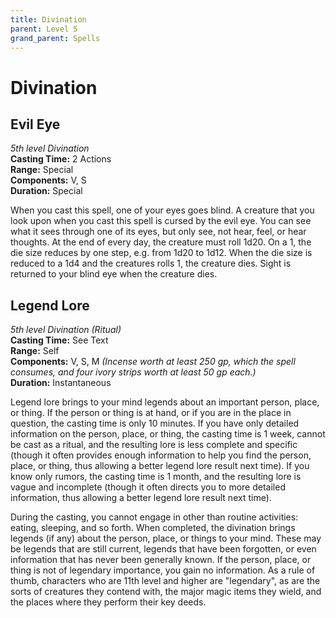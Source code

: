 ```yaml
---
title: Divination
parent: Level 5
grand_parent: Spells
---
```


# Divination

## Evil Eye
*5th level Divination*<br>
**Casting Time:** 2 Actions<br>
**Range:** Special<br>
**Components:** V, S<br>
**Duration:** Special

When you cast this spell, one of your eyes goes blind. A creature that you look upon when you cast this spell is cursed by the evil eye. You can see what it sees through one of its eyes, but only see, not hear, feel, or hear thoughts. At the end of every day, the creature must roll 1d20. On a 1, the die size reduces by one step, e.g. from 1d20 to 1d12. When the die size is reduced to a 1d4 and the creatures rolls 1, the creature dies. Sight is returned to your blind eye when the creature dies.

## Legend Lore
*5th level Divination (Ritual)*<br>
**Casting Time:** See Text<br>
**Range:** Self<br>
**Components:** V, S, M *(Incense worth at least 250 gp, which the spell consumes, and four ivory strips worth at least 50 gp each.)*<br>
**Duration:** Instantaneous

Legend lore brings to your mind legends about an important person, place, or thing. If the person or thing is at hand, or if you are in the place in question, the casting time is only 10 minutes. If you have only detailed information on the person, place, or thing, the casting time is 1 week, cannot be cast as a ritual, and the resulting lore is less complete and specific (though it often provides enough information to help you find the person, place, or thing, thus allowing a better legend lore result next time). If you know only rumors, the casting time is 1 month, and the resulting lore is vague and incomplete (though it often directs you to more detailed information, thus allowing a better legend lore result next time).

During the casting, you cannot engage in other than routine activities: eating, sleeping, and so forth. When completed, the divination brings legends (if any) about the person, place, or things to your mind. These may be legends that are still current, legends that have been forgotten, or even information that has never been generally known. If the person, place, or thing is not of legendary importance, you gain no information. As a rule of thumb, characters who are 11th level and higher are "legendary", as are the sorts of creatures they contend with, the major magic items they wield, and the places where they perform their key deeds.
